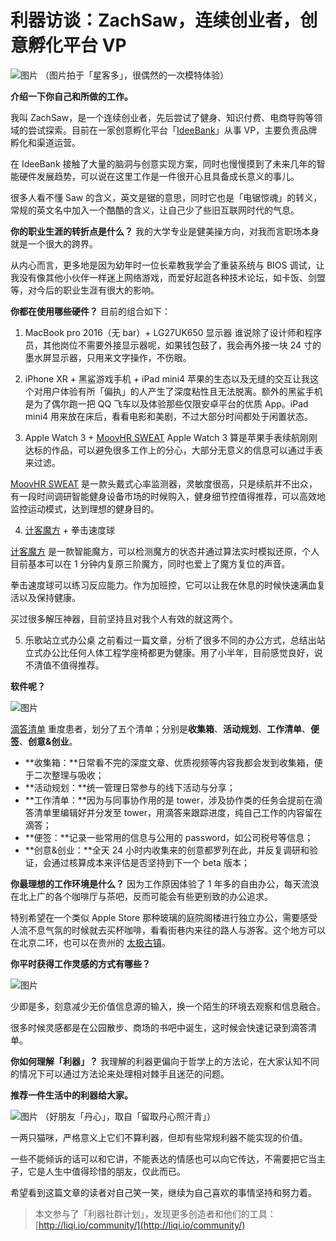 # 利器访谈：ZachSaw，连续创业者，创意孵化平台 VP



![图片](https://uploader.shimo.im/f/yaaCdAif6Ektczp2.jpeg!thumbnail)
（图片拍于「星客多」，很偶然的一次模特体验）

**介绍一下你自己和所做的工作。**

我叫 ZachSaw，是一个连续创业者，先后尝试了健身、知识付费、电商导购等领域的尝试探索。目前在一家创意孵化平台「[IdeeBank](http://www.ideebank.com/idea)」从事 VP，主要负责品牌孵化和渠道运营。

在 IdeeBank 接触了大量的脑洞与创意实现方案，同时也慢慢摸到了未来几年的智能硬件发展趋势，可以说在这里工作是一件很开心且具备成长意义的事儿。

很多人看不懂 Saw 的含义，英文是锯的意思，同时它也是「电锯惊魂」的转义，常规的英文名中加入一个酷酷的含义，让自己少了些旧互联网时代的气息。

**你的职业生涯的转折点是什么？**
我的大学专业是健美操方向，对我而言职场本身就是一个很大的跨界。

从内心而言，更多地是因为幼年时一位长辈教我学会了重装系统与 BIOS 调试，让我没有像其他小伙伴一样迷上网络游戏，而爱好起逛各种技术论坛，如卡饭、剑盟等，对今后的职业生涯有很大的影响。

**你都在使用哪些硬件？**
目前的组合如下：
1. MacBook pro 2016（无 bar）+ LG27UK650 显示器
谁说除了设计师和程序员，其他岗位不需要外接显示器呢，如果钱包鼓了，我会再外接一块 24 寸的墨水屏显示器，只用来文字操作，不伤眼。

2. iPhone XR + 黑鲨游戏手机 + iPad mini4
苹果的生态以及无缝的交互让我这个对用户体验有所「偏执」的人产生了深度粘性且无法脱离。额外的黑鲨手机是为了偶尔跑一把 QQ 飞车以及体验那些仅限安卓平台的优质 App。iPad mini4 用来放在床后，看看电影和美剧，不过大部分时间都处于闲置状态。

3. Apple Watch 3 + [MoovHR SWEAT](http://www.moovfit.cn)
Apple Watch 3 算是苹果手表续航刚刚达标的作品，可以避免很多工作上的分心，大部分无意义的信息可以通过手表来过滤。

[MoovHR SWEAT](http://www.moovfit.cn) 是一款头戴式心率监测器，灵敏度很高，只是续航并不出众，有一段时间调研智能健身设备市场的时候购入，健身细节控值得推荐，可以高效地监控运动模式，达到理想的健身目的。

4. [计客魔方](https://youpin.mi.com/detail?gid=102158) + 拳击速度球

[计客魔方](https://youpin.mi.com/detail?gid=102158) 是一款智能魔方，可以检测魔方的状态并通过算法实时模拟还原，个人目前基本可以在 1 分钟内复原三阶魔方，同时也爱上了魔方复位的声音。

拳击速度球可以练习反应能力。作为加班控，它可以让我在休息的时候快速满血复活以及保持健康。

买过很多解压神器，目前坚持且对我个人有效的就这两个。

5. 乐歌站立式办公桌
之前看过一篇文章，分析了很多不同的办公方式，总结出站立式办公比任何人体工程学座椅都更为健康。用了小半年，目前感觉良好，说不清值不值得推荐。

**软件呢？**

![图片](https://uploader.shimo.im/f/wiFKbdGKNPcKp5Mu.png!thumbnail)

[滴答清单](https://www.dida365.com/#q/all/tasks) 重度患者，划分了五个清单；分别是**收集箱**、**活动规划**、**工作清单**、**便签**、**创意&创业**。

- **收集箱：**日常看不完的深度文章、优质视频等内容我都会发到收集箱，便于二次整理与吸收；
- **活动规划：**统一管理日常参与的线下活动与分享；
- **工作清单：**因为与同事协作用的是 tower，涉及协作类的任务会提前在滴答清单里编辑好并分发至 tower，用滴答来跟踪进度，纯自己工作的内容留在滴答；
- **便签：**记录一些常用的信息与公用的 password，如公司税号等信息；
- **创意&创业：**全天 24 小时内收集来的创意都罗列在此，并反复调研和验证，会通过核算成本来评估是否坚持到下一个 beta 版本；

**你最理想的工作环境是什么？**
因为工作原因体验了 1 年多的自由办公，每天流浪在北上广的各个咖啡厅与茶吧，反而可能会有些更别致的办公追求。

特别希望在一个类似 Apple Store 那种玻璃的庭院阁楼进行独立办公，需要感受人流不息气氛的时候就去买杯咖啡，看看街巷内来往的路人与游客。这个地方可以在北京二环，也可以在贵州的 [太极古镇](https://baike.baidu.com/item/镇远古镇/986542?fr=aladdin)。

**你平时获得工作灵感的方式有哪些？**

![图片](https://uploader.shimo.im/f/2IwG0D8jWf44OguV.jpeg!thumbnail)

少即是多，刻意减少无价值信息源的输入，换一个陌生的环境去观察和信息融合。

很多时候灵感都是在公园散步、商场的书吧中诞生，这时候会快速记录到滴答清单。

**你如何理解「利器」？**
我理解的利器更偏向于哲学上的方法论，在大家认知不同的情况下可以通过方法论来处理相对棘手且迷茫的问题。

**推荐一件生活中的利器给大家。**

![图片](https://uploader.shimo.im/f/00cxXkg0fMEiJIKP.jpeg!thumbnail)
（好朋友「丹心」，取自「留取丹心照汗青」）

一两只猫咪，严格意义上它们不算利器，但却有些常规利器不能实现的价值。

一些不能倾诉的话可以和它讲，不能表达的情感也可以向它传达，不需要把它当主子，它是人生中值得珍惜的朋友，仅此而已。

希望看到这篇文章的读者对自己笑一笑，继续为自己喜欢的事情坚持和努力着。

>本文参与了「利器社群计划」，发现更多创造者和他们的工具：[http://liqi.io/community/](http://liqi.io/community/)


